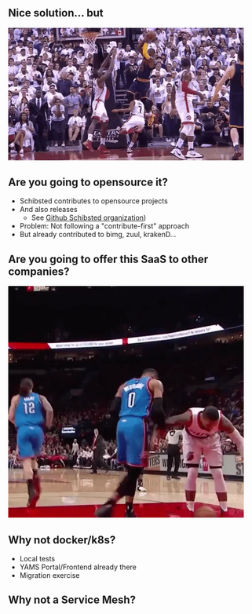 #

## Nice solution... but

![](block.gif)

## Are you going to opensource it?

* Schibsted contributes to opensource projects
* And also releases
    * See [Github Schibsted organization](https://github.com/schibsted))
* Problem: Not following a "contribute-first" approach
* But already contributed to bimg, zuul, krakenD...
 
## Are you going to offer this SaaS to other companies?

![](competence.gif)

## Why not docker/k8s?

* Local tests
* YAMS Portal/Frontend already there
* Migration exercise

## Why not a Service Mesh?
